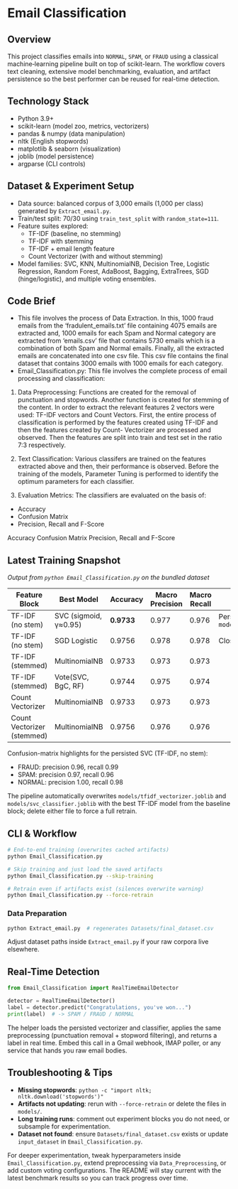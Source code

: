 # Email Classification

## Overview
This project classifies emails into `NORMAL`, `SPAM`, or `FRAUD` using a classical machine‑learning pipeline built on top of scikit-learn. The workflow covers text cleaning, extensive model benchmarking, evaluation, and artifact persistence so the best performer can be reused for real-time detection.

## Technology Stack
- Python 3.9+
- scikit-learn (model zoo, metrics, vectorizers)
- pandas & numpy (data manipulation)
- nltk (English stopwords)
- matplotlib & seaborn (visualization)
- joblib (model persistence)
- argparse (CLI controls)

## Dataset & Experiment Setup
- Data source: balanced corpus of 3,000 emails (1,000 per class) generated by `Extract_email.py`.
- Train/test split: 70/30 using `train_test_split` with `random_state=111`.
- Feature suites explored:
  - TF-IDF (baseline, no stemming)
  - TF-IDF with stemming
  - TF-IDF + email length feature
  - Count Vectorizer (with and without stemming)
- Model families: SVC, KNN, MultinomialNB, Decision Tree, Logistic Regression, Random Forest, AdaBoost, Bagging, ExtraTrees, SGD (hinge/logistic), and multiple voting ensembles.

## Code Brief
 - This file involves the process of Data Extraction. In this, 1000 fraud emails from the ‘fradulent_emails.txt’ file containing 4075 emails are extracted and, 1000 emails for each Spam and Normal category are extracted from ‘emails.csv’ file that contains 5730 emails which is a combination of both Spam and Normal emails. Finally, all the extracted emails are concatenated into one csv file. This csv file contains the final dataset that contains 3000 emails with 1000 emails for each category.
 - Email_Classification.py:
   This file involves the complete process of email processing and classification:

1. Data Preprocessing:
Functions are created for the removal of punctuation and stopwords. Another function is created for stemming of the content.
In order to extract the relevant features 2 vectors were used: TF-IDF vectors and Count Vectors. First, the entire process of classification is performed by the features created using TF-IDF and then the features created by Count- Vectorizer are processed and observed. Then the features are split into train and test set in the ratio 7:3 respectively.

2. Text Classification:
Various classifers are trained on the features extracted above and then, their performance is observed. Before the training of the models, Parameter Tuning is performed to identify the optimum parameters for each classifier.

3. Evaluation Metrics:
The classifiers are evaluated on the basis of:
<ul>
   <li> Accuracy</li>
   <li> Confusion Matrix</li>
   <li> Precision, Recall and F-Score</li>
</ul>


  Accuracy
  Confusion Matrix
  Precision, Recall and F-Score

## Latest Training Snapshot
_Output from `python Email_Classification.py` on the bundled dataset_

| Feature Block | Best Model | Accuracy | Macro Precision | Macro Recall | Notes |
| --- | --- | --- | --- | --- | --- |
| TF-IDF (no stem) | SVC (sigmoid, γ≈0.95) | **0.9733** | 0.977 | 0.976 | Persisted to `models/svc_classifier.joblib` |
| TF-IDF (no stem) | SGD Logistic | 0.9756 | 0.978 | 0.978 | Close runner-up |
| TF-IDF (stemmed) | MultinomialNB | 0.9733 | 0.973 | 0.973 | |
| TF-IDF (stemmed) | Vote(SVC, BgC, RF) | 0.9744 | 0.975 | 0.974 | |
| Count Vectorizer | MultinomialNB | 0.9733 | 0.973 | 0.973 | |
| Count Vectorizer (stemmed) | MultinomialNB | 0.9756 | 0.976 | 0.976 | |

Confusion-matrix highlights for the persisted SVC (TF-IDF, no stem):
- FRAUD: precision 0.96, recall 0.99
- SPAM: precision 0.97, recall 0.96
- NORMAL: precision 1.00, recall 0.98

The pipeline automatically overwrites `models/tfidf_vectorizer.joblib` and `models/svc_classifier.joblib` with the best TF-IDF model from the baseline block; delete either file to force a full retrain.

## CLI & Workflow
```bash
# End-to-end training (overwrites cached artifacts)
python Email_Classification.py

# Skip training and just load the saved artifacts
python Email_Classification.py --skip-training

# Retrain even if artifacts exist (silences overwrite warning)
python Email_Classification.py --force-retrain
```

### Data Preparation
```bash
python Extract_email.py  # regenerates Datasets/final_dataset.csv
```
Adjust dataset paths inside `Extract_email.py` if your raw corpora live elsewhere.

## Real-Time Detection
```python
from Email_Classification import RealTimeEmailDetector

detector = RealTimeEmailDetector()
label = detector.predict("Congratulations, you've won...")
print(label)  # -> SPAM / FRAUD / NORMAL
```
The helper loads the persisted vectorizer and classifier, applies the same preprocessing (punctuation removal + stopword filtering), and returns a label in real time. Embed this call in a Gmail webhook, IMAP poller, or any service that hands you raw email bodies.

## Troubleshooting & Tips
- **Missing stopwords**: `python -c "import nltk; nltk.download('stopwords')"`
- **Artifacts not updating**: rerun with `--force-retrain` or delete the files in `models/`.
- **Long training runs**: comment out experiment blocks you do not need, or subsample for experimentation.
- **Dataset not found**: ensure `Datasets/final_dataset.csv` exists or update `input_dataset` in `Email_Classification.py`.

For deeper experimentation, tweak hyperparameters inside `Email_Classification.py`, extend preprocessing via `Data_Preprocessing`, or add custom voting configurations. The README will stay current with the latest benchmark results so you can track progress over time.
